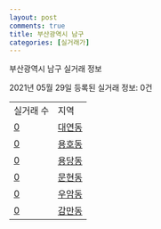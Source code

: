 ```yaml
---
layout: post
comments: true
title: 부산광역시 남구
categories: [실거래가]
---
```


부산광역시 남구 실거래 정보

2021년 05월 29일 등록된 실거래 정보: 0건


<table>
  <tr>
    <td>실거래 수</td>
    <td>지역</td>
  </tr>

  
  <tr>
    <td><a href="2629010600.html">0</a></td>
    <td><a href="2629010600.html">대연동</a></td>
  </tr>
    

  <tr>
    <td><a href="2629010700.html">0</a></td>
    <td><a href="2629010700.html">용호동</a></td>
  </tr>
    

  <tr>
    <td><a href="2629010800.html">0</a></td>
    <td><a href="2629010800.html">용당동</a></td>
  </tr>
    

  <tr>
    <td><a href="2629010900.html">0</a></td>
    <td><a href="2629010900.html">문현동</a></td>
  </tr>
    

  <tr>
    <td><a href="2629011000.html">0</a></td>
    <td><a href="2629011000.html">우암동</a></td>
  </tr>
    

  <tr>
    <td><a href="2629011100.html">0</a></td>
    <td><a href="2629011100.html">감만동</a></td>
  </tr>
    


</table>
    